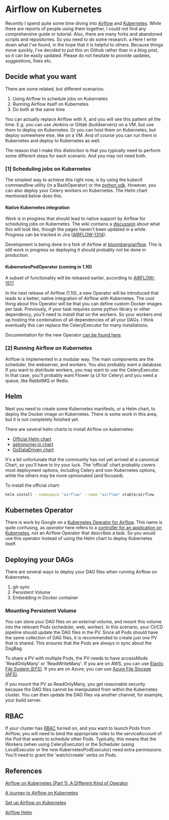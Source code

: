 # Airflow on Kubernetes

Recently I spend quite some time diving into [Airflow](https://airflow.incubator.apache.org/) and [Kubernetes](https://kubernetes.io). While there are reports of people using them together, I could not find any comprehensive guide or tutorial. Also, there are many forks and abandoned scripts and repositories. So you need to do some research.
a
Here I write down what I've found, in the hope that it is helpful to others. Because things move quickly, I've decided to put this on Github rather than in a blog post, so it can be easily updated. Please do not hesitate to provide updates, suggestions, fixes etc.

## Decide what you want

There are some related, but different scenarios:

1. Using Airflow to schedule jobs on Kubernetes
2. Running Airflow itself on Kubernetes
3. Do both at the same time

You can actually replace Airflow with X, and you will see this pattern all the time. E.g. you can use Jenkins or Gitlab (buildservers) on a VM, but use them to deploy on Kubernetes. Or you can host them on Kubernetes, but deploy somewhere else, like on a VM. And of course you can run them in Kubernetes and deploy to Kubernetes as well.

The reason that I make this distinction is that you typically need to perform some different steps for each scenario. And you may not need both.

### [1] Scheduling jobs on Kubernetes

The simplest way to achieve this right now, is by using the kubectl commandline utility (in a BashOperator) or the [python sdk](https://github.com/kubernetes-client/python).
However, you can also deploy your Celery workers on Kubernetes. The Helm chart mentioned below does this.

#### Native Kubernetes integration

Work is in progress that should lead to native support by Airflow for scheduling jobs on Kubernetes. The wiki contains a [discussion](https://cwiki.apache.org/confluence/pages/viewpage.action?pageId=71013666) about what this will look like, though the pages haven't been updated in a while. Progress can be tracked in Jira ([AIRFLOW-1314](https://issues.apache.org/jira/browse/AIRFLOW-1314)).

Development is being done in a fork of Airflow at [bloomberg/airflow](https://github.com/bloomberg/airflow). This is still work in progress so deploying it should probably not be done in production.

#### KubernetesPodOperator (coming in 1.10)

A subset of functionality will be released earlier, according to [AIRFLOW-1517](https://issues.apache.org/jira/browse/AIRFLOW-1517).

In the next release of Airflow (1.10), a new Operator will be introduced that leads to a better, native integration of Airflow with Kubernetes. The cool thing about this Operator will be that you can define custom Docker images per task. 
Previously, if your task requires some python library or other dependency, you'll need to install that on the workers. So your workers end up hosting the combination of all dependencies of all your DAGs.
I think eventually this can replace the CeleryExecutor for many installations.

Documentation for the new Operator [can be found here](https://github.com/apache/incubator-airflow/blob/master/docs/kubernetes.rst).

### [2] Running Airflow on Kubernetes

Airflow is implemented in a modular way. The main components are the scheduler, the webserver, and workers.
You also probably want a database.
If you want to distribute workers, you may want to use the CeleryExecutor. In that case, you'll probably want Flower (a UI for Celery) and you need a queue, like RabbitMQ or Redis.

## Helm

Next you need to create some Kubernetes manifests, or a Helm chart, to deploy the Docker image on Kubernetes. There is some work in this area, but it is not completely finished yet. 

There are several helm charts to install Airflow on kubernetes:

* [Official Helm chart](https://github.com/helm/charts/tree/master/stable/airflow)
* [astronomer.io chart](https://github.com/astronomer/helm.astronomer.io/tree/master/charts/airflow)
* [GoDataDriven chart](https://github.com/godatadriven/airflow-helm)

It's a bit unfortunate that the community has not yet arrived at a canonical Chart, so you'll have to try your luck. The 'official' chart probably covers most deployment options, including Celery and non-Kubernetes options, while the others may be more opinionated (and focused).

To install the official chart: 

```bash
helm install --namespace "airflow" --name "airflow" stable/airflow
```  

## Kubernetes Operator

There is work by Google on a [Kubernetes Operator for Airflow](https://github.com/GoogleCloudPlatform/airflow-operator). This name is quite confusing, as *operator* here refers to a [controller for an application on Kubernetes](https://coreos.com/blog/introducing-operators.html), not an Airflow Operator that describes a task. So you would use this operator instead of using the Helm chart to deploy Kubernetes itself.

## Deploying your DAGs

There are several ways to deploy your DAG files when running Airflow on Kubernetes.

1. git-sync
2. Persistent Volume
3. Embedding in Docker container

### Mounting Persistent Volume

You can store your DAG files on an external volume, and mount this volume into the relevant Pods
(scheduler, web, worker). In this scenario, your CI/CD pipeline should update the DAG files in the 
PV.
Since all Pods should have the same collection of DAG files, it is recommended to create just one PV
that is shared. This ensures that the Pods are always in sync about the DagBag. 

To share a PV with multiple Pods, the PV needs to have accessMode 'ReadOnlyMany' or 'ReadWriteMany'.
If you are on AWS, you can use [Elastic File System (EFS)](https://aws.amazon.com/efs/). 
If you are on Azure, you can use [Azure File Storage (AFS)](https://docs.microsoft.com/en-us/azure/aks/azure-files-dynamic-pv).

If you mount the PV as ReadOnlyMany, you get reasonable security because the DAG files cannot be manipulated from within the Kubernetes cluster. You can then update the DAG files via another channel, for example, your build server.

## RBAC

If your cluster has [RBAC](https://kubernetes.io/docs/admin/authorization/rbac/) turned on, and you want to launch Pods from Airflow, you will need to bind the appropriate roles to the serviceAccount of the Pod that wants to schedule other Pods. Typically, this means that the Workers (when using CeleryExecutor) or the Scheduler (using LocalExecutor or the new KubernetesPodExecutor) need extra permissions. You'll need to grant the 'watch/create' verbs on Pods.

## References

[Airflow on Kubernetes (Part 1): A Different Kind of Operator](https://kubernetes.io/blog/2018/06/28/airflow-on-kubernetes-part-1-a-different-kind-of-operator/)

[A journey to Airflow on Kubernetes](https://towardsdatascience.com/a-journey-to-airflow-on-kubernetes-472df467f556)

[Set up Airflow on Kubernetes](https://dev.to/bhavaniravi/how-to-set-up-airflow-on-kubernetes-24i8)

[Airflow Helm](https://hub.kubeapps.com/charts/bitnami/airflow)